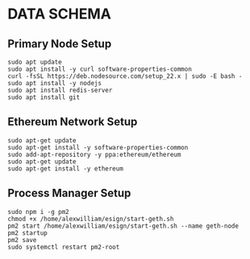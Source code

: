 # DATA SCHEMA

## Primary Node Setup

```
sudo apt update
sudo apt install -y curl software-properties-common
curl -fsSL https://deb.nodesource.com/setup_22.x | sudo -E bash -
sudo apt install -y nodejs
sudo apt install redis-server
sudo apt install git
```

## Ethereum Network Setup

```
sudo apt-get update
sudo apt-get install -y software-properties-common
sudo add-apt-repository -y ppa:ethereum/ethereum
sudo apt-get update
sudo apt-get install -y ethereum
```

## Process Manager Setup

```
sudo npm i -g pm2
chmod +x /home/alexwilliam/esign/start-geth.sh
pm2 start /home/alexwilliam/esign/start-geth.sh --name geth-node
pm2 startup
pm2 save
sudo systemctl restart pm2-root
```
